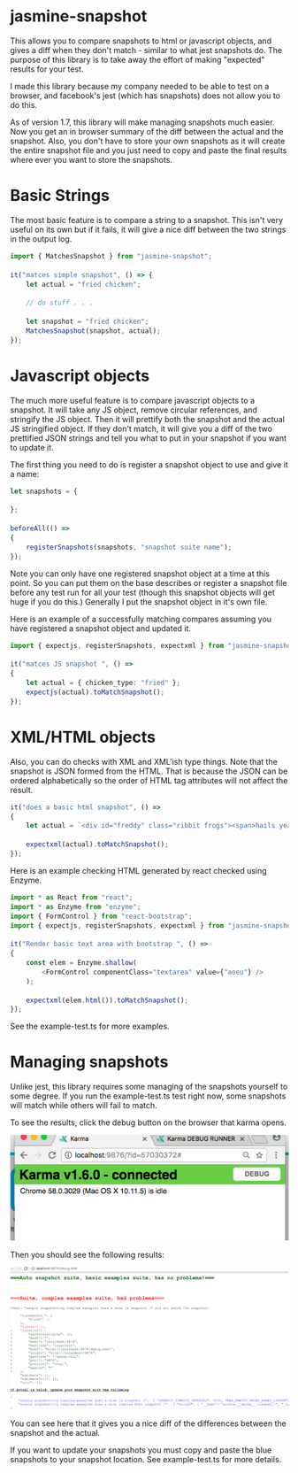 # jasmine-snapshot
This allows you to compare snapshots to html or javascript objects, and gives a diff when they don't match - similar to what jest snapshots do. The purpose of this library is to take away the effort of making "expected" results for your test.

I made this library because my company needed to be able to test on a browser, and facebook's jest (which has snapshots) does not allow you to do this.

As of version 1.7, this library will make managing snapshots much easier. Now you get an in browser summary of the diff between the actual and the snapshot. Also, you don't have to store your own snapshots as it will create the entire snapshot file and you just need to copy and paste the final results where ever you want to store the snapshots.

# Basic Strings
The most basic feature is to compare a string to a snapshot. This isn't very useful on its own but if it fails, it will give a nice diff between the two strings in the output log.

```ts
import { MatchesSnapshot } from "jasmine-snapshot";

it("matces simple snapshot", () => {
    let actual = "fried chicken";

    // do stuff . . .

    let snapshot = "fried chicken";
    MatchesSnapshot(snapshot, actual);
});

```

# Javascript objects
The much more useful feature is to compare javascript objects to a snapshot. It will take any JS object, remove circular references, and stringify the JS object. Then it will prettify both the snapshot and the actual JS stringified object. If they don't match, it will give you a diff of the two prettified JSON strings and tell you what to put in your snapshot if you want to update it.

The first thing you need to do is register a snapshot object to use and give it a name:

```ts
let snapshots = {
    
};
        
beforeAll(() =>
{
    registerSnapshots(snapshots, "snapshot suite name");
});
```

Note you can only have one registered snapshot object at a time at this point. So you can put them on the base describes or register a snapshot file before any test run for all your test (though this snapshot objects will get huge if you do this.) Generally I put the snapshot object in it's own file.

Here is an example of a successfully matching compares assuming you have registered a snapshot object and updated it.

```ts
import { expectjs, registerSnapshots, expectxml } from "jasmine-snapshot";

it("matces JS snapshot ", () =>
{
    let actual = { chicken_type: "fried" };
    expectjs(actual).toMatchSnapshot();
});
```

# XML/HTML objects
Also, you can do checks with XML and XML'ish type things.
Note that the snapshot is JSON formed from the HTML. That is because the JSON can be ordered alphabetically so the order of HTML tag attributes will not affect the result.

```ts
it("does a basic html snapshot", () =>
{
    let actual = `<div id="freddy" class="ribbit frogs"><span>hails yeahs</span></div>`;

    expectxml(actual).toMatchSnapshot();
});
```

Here is an example checking HTML generated by react checked using Enzyme.

```ts
import * as React from "react";
import * as Enzyme from "enzyme";
import { FormControl } from "react-bootstrap";
import { expectjs, registerSnapshots, expectxml } from "jasmine-snapshot";

it("Render basic text area with bootstrap ", () =>
{
    const elem = Enzyme.shallow(
        <FormControl componentClass="textarea" value={"aoeu"} />
    );

    expectxml(elem.html()).toMatchSnapshot();
});
```

See the example-test.ts for more examples.

# Managing snapshots
Unlike jest, this library requires some managing of the snapshots yourself to some degree. If you run the example-test.ts test right now, some snapshots will match while others will fail to match.

To see the results, click the debug button on the browser that karma opens.

![debug](debug.png)

Then you should see the following results:

![results](results.png)

You can see here that it gives you a nice diff of the differences between the snapshot and the actual.

If you want to update your snapshots you must copy and paste the blue snapshots to your snapshot location. See example-test.ts for more details.
